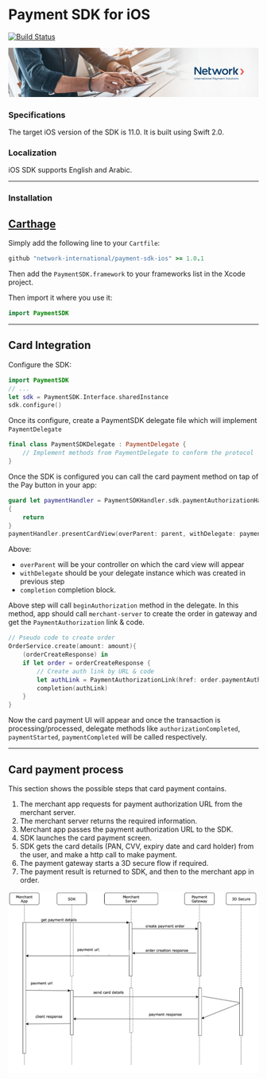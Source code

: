 # Payment SDK for iOS

[![Build Status](https://travis-ci.com/network-international/payment-sdk-ios.svg?branch=master)](https://travis-ci.com/network-international/payment-sdk-ios)

![Banner](assets/banner.jpg)

### Specifications
The target iOS version of the SDK is 11.0. It is built using Swift 2.0.

### Localization
iOS SDK supports English and Arabic.

***
### Installation
## [Carthage](http://github.com/Carthage/Carthage)
Simply add the following line to your `Cartfile`:
```ruby
github "network-international/payment-sdk-ios" >= 1.0.1
```
Then add the `PaymentSDK.framework` to your frameworks list in the Xcode project.

Then import it where you use it:
```swift
import PaymentSDK
```
***

## Card Integration
Configure the SDK:

```swift
import PaymentSDK
// ...
let sdk = PaymentSDK.Interface.sharedInstance
sdk.configure()

```

Once its configure, create a PaymentSDK delegate file which will implement `PaymentDelegate`

```swift
final class PaymentSDKDelegate : PaymentDelegate {
	// Implement methods from PaymentDelegate to conform the protocol
}
```

Once the SDK is configured you can call the card payment method on tap of the Pay button in your app:

```swift
guard let paymentHandler = PaymentSDKHandler.sdk.paymentAuthorizationHandler else
{
	return
}
paymentHandler.presentCardView(overParent: parent, withDelegate: paymentDelegate, completion: completion)
```

Above:
- `overParent` will be your controller on which the card view will appear
- `withDelegate` should be your delegate instance which was created in previous step
- `completion` completion block.

Above step will call `beginAuthorization` method in the delegate. In this method, app should call `merchant-server` to create the order in gateway and get the `PaymentAuthorization` link & code.

```swift
// Pseudo code to create order
OrderService.create(amount: amount){
	(orderCreateResponse) in
	if let order = orderCreateResponse {
		// Create auth link by URL & code
		let authLink = PaymentAuthorizationLink(href: order.paymentAuthorizationUrl, code: order.code)
		completion(authLink)
	}
}

```

Now the card payment UI will appear and once the transaction is processing/processed, delegate methods like `authorizationCompleted`, `paymentStarted`, `paymentCompleted` will be called respectively.
***

## Card payment process
This section shows the possible steps that card payment contains.

1. The merchant app requests for payment authorization URL from the merchant server.
2. The merchant server returns the required information.
3. Merchant app passes the payment authorization URL to the SDK.
4. SDK launches the card payment screen.
5. SDK gets the card details (PAN, CVV, expiry date and card holder) from the user, and make a http call to make payment.
6. The payment gateway starts a 3D secure flow if required.
7. The payment result is returned to SDK, and then to the merchant app in order.

![Payment Process](assets/payment_process.png)
